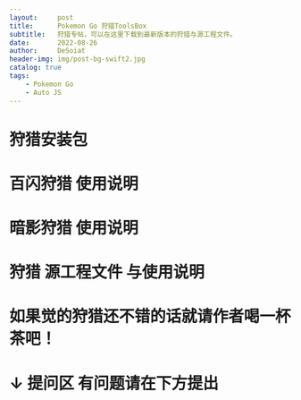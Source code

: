 ```yaml
---
layout:     post
title:      Pokemon Go 狩猎ToolsBox
subtitle:   狩猎专帖，可以在这里下载到最新版本的狩猎与源工程文件。
date:       2022-08-26
author:     DeSoiat
header-img: img/post-bg-swift2.jpg
catalog: true
tags: 
    - Pokemon Go
    - Auto JS
---
```



# 狩猎安装包



# 百闪狩猎 使用说明




# 暗影狩猎 使用说明



# 狩猎 源工程文件 与使用说明

# 如果觉的狩猎还不错的话就请作者喝一杯茶吧！


# ↓ 提问区 有问题请在下方提出




